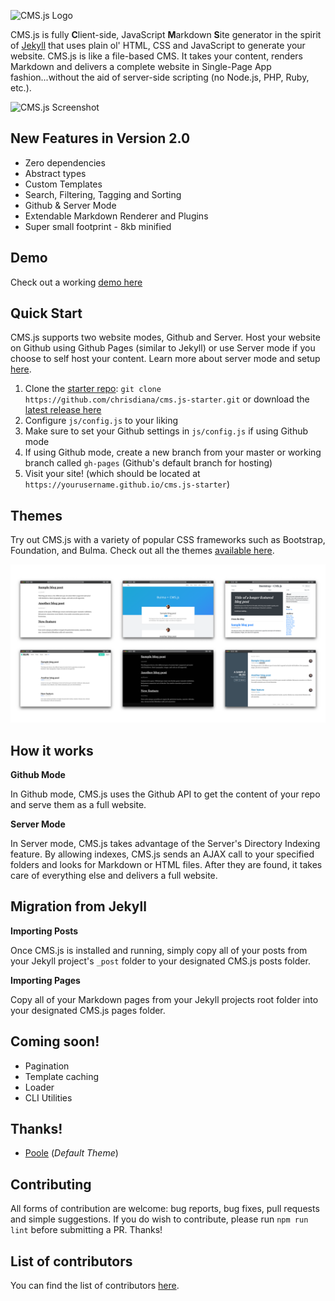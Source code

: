 ![CMS.js Logo](https://raw.githubusercontent.com/chrisdiana/cms.js/gh-pages/img/logo-md.png)

CMS.js is fully **C**lient-side, JavaScript **M**arkdown **S**ite generator in the spirit of [Jekyll](https://github.com/jekyll/jekyll) that uses plain ol' HTML, CSS and JavaScript to generate your website. CMS.js is like a file-based CMS.
It takes your content, renders Markdown and delivers a complete website in Single-Page App fashion...without the aid of server-side scripting (no Node.js, PHP, Ruby, etc.).

![CMS.js Screenshot](https://raw.githubusercontent.com/chrisdiana/cms.js/gh-pages/img/screenshot.png)

## New Features in Version 2.0

* Zero dependencies
* Abstract types
* Custom Templates
* Search, Filtering, Tagging and Sorting
* Github & Server Mode
* Extendable Markdown Renderer and Plugins
* Super small footprint - 8kb minified


## Demo

Check out a working [demo here](http://chrisdiana.github.io/cms.js/demo)


## Quick Start

CMS.js supports two website modes, Github and Server. Host your website on Github using Github Pages (similar to Jekyll) or use Server mode if you choose to self host your content. Learn more about server mode and setup [here](https://github.com/chrisdiana/cms.js/wiki/Server-Mode).

1. Clone the [starter repo](https://github.com/chrisdiana/cms.js-starter): `git clone https://github.com/chrisdiana/cms.js-starter.git` or download the [latest release here](https://github.com/chrisdiana/cms.js/releases/latest)
2. Configure `js/config.js` to your liking
3. Make sure to set your Github settings in `js/config.js` if using Github mode
4. If using Github mode, create a new branch from your master or working branch called `gh-pages` (Github's default branch for hosting)
5. Visit your site! (which should be located at `https://yourusername.github.io/cms.js-starter`)


## Themes

Try out CMS.js with a variety of popular CSS frameworks such as Bootstrap, Foundation, and Bulma. Check out all the themes [available here](https://chrisdiana.github.io/cms.js-themes).

![CMS.js Themes](./img/themes.png)


## How it works

**Github Mode**

In Github mode, CMS.js uses the Github API to get the content of your repo and serve them as a full website.

**Server Mode**

In Server mode, CMS.js takes advantage of the Server's Directory Indexing feature. By allowing indexes, CMS.js sends an AJAX call to your specified folders and looks for Markdown or HTML files.
After they are found, it takes care of everything else and delivers a full website.


## Migration from Jekyll

**Importing Posts**

Once CMS.js is installed and running, simply copy all of your posts from your Jekyll project's `_post` folder to your designated CMS.js posts folder.

**Importing Pages**

Copy all of your Markdown pages from your Jekyll projects root folder into your designated CMS.js pages folder.


## Coming soon!

* Pagination
* Template caching
* Loader
* CLI Utilities


## Thanks!

* [Poole](https://github.com/poole/poole) (*Default Theme*)


## Contributing

All forms of contribution are welcome: bug reports, bug fixes, pull requests and simple suggestions. If you do wish to contribute, please run `npm run lint` before submitting a PR. Thanks!


## List of contributors

You can find the list of contributors [here](https://github.com/chrisdiana/cms.js/graphs/contributors).

